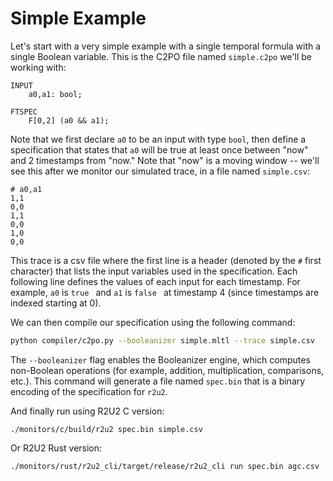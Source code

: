 # Simple Example
Let's start with a very simple example with a single temporal formula with a single Boolean variable. This is the C2PO file named `simple.c2po` we'll be working with:
```
INPUT
    a0,a1: bool;

FTSPEC
    F[0,2] (a0 && a1);
```
Note that we first declare `a0` to be an input with type `bool`, then define a specification that states that `a0` will be true at least once between "now" and 2 timestamps from "now." Note that "now" is a moving window -- we'll see this after we monitor our simulated trace, in a file named `simple.csv`:
```
# a0,a1
1,1
0,0
1,1
0,0
1,0
0,0
```
This trace is a csv file where the first line is a header (denoted by the `#` first character) that lists the input variables used in the specification. Each following line defines the values of each input for each timestamp. For example, `a0` is `true ` and `a1` is `false ` at timestamp 4 (since timestamps are indexed starting at 0).

We can then compile our specification using the following command:
```bash
python compiler/c2po.py --booleanizer simple.mltl --trace simple.csv
```
The `--booleanizer` flag enables the Booleanizer engine, which computes non-Boolean operations (for example, addition, multiplication, comparisons, etc.). This command will generate a file named `spec.bin` that is a binary encoding of the specification for `r2u2`.

And finally run using R2U2 C version:

    ./monitors/c/build/r2u2 spec.bin simple.csv

Or R2U2 Rust version:

    ./monitors/rust/r2u2_cli/target/release/r2u2_cli run spec.bin agc.csv